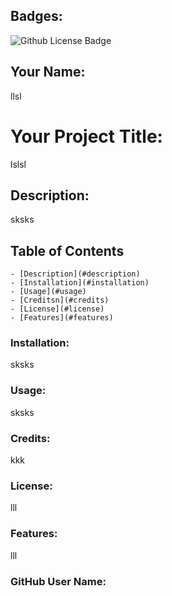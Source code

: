
  
  
   ## Badges:
   ![Github License Badge](https://img.shields.io/github/license/LindaV2023/Prof-README-Generator-Homework-9)
  
  ## Your Name:
  llsl
  
  # Your Project Title:
  lslsl
  
  ## Description:
  sksks
  
  ## Table of Contents 
    - [Description](#description)
    - [Installation](#installation)
    - [Usage](#usage)
    - [Creditsn](#credits)
    - [License](#license)
    - [Features](#features)
  
  ### Installation:
  sksks
  
  ### Usage:
  sksks
  
  ### Credits:
  kkk
  
  ### License:
  lll
  
  ### Features:
  lll
  
  ### GitHub User Name:
  
  
  
  